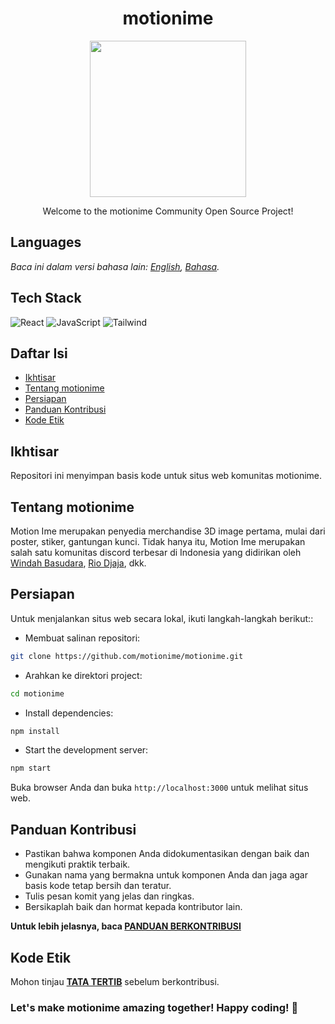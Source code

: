 <div align=center>

<h1>motionime</h1>
<img src="https://motionime.online/motionime.jpg" width=250 height=250>

Welcome to the motionime Community Open Source Project!

</div>

## Languages

_Baca ini dalam versi bahasa lain: [English](README.md), [Bahasa](README.id.md)._

## Tech Stack

![React](https://img.shields.io/badge/-React-61DAFB?style=for-the-badge&logo=react&logoColor=white)
![JavaScript](https://img.shields.io/badge/-JavaScript-F7DF1E?style=for-the-badge&logo=javascript&logoColor=black) ![Tailwind](https://img.shields.io/badge/Tailwind_CSS-38B2AC?style=for-the-badge&logo=tailwind-css&logoColor=white)

## Daftar Isi

- [Ikhtisar](#ikhtisar)
- [Tentang motionime](#tentang-motionime)
- [Persiapan](#persiapan)
- [Panduan Kontribusi](#panduan-kontribusi)
- [Kode Etik](#kode-etik)

## Ikhtisar

Repositori ini menyimpan basis kode untuk situs web komunitas motionime.

## Tentang motionime

Motion Ime merupakan penyedia merchandise 3D image pertama, mulai dari poster, stiker, gantungan kunci. Tidak hanya itu, Motion Ime merupakan salah satu komunitas discord terbesar di Indonesia yang didirikan oleh [Windah Basudara](https://www.youtube.com/@windahbasudara), [Rio Djaja](https://www.youtube.com/@riodjaja), dkk.

## Persiapan

Untuk menjalankan situs web secara lokal, ikuti langkah-langkah berikut::

- Membuat salinan repositori:

```bash
git clone https://github.com/motionime/motionime.git
```

- Arahkan ke direktori project:

```bash
cd motionime
```

- Install dependencies:

```bash
npm install
```

- Start the development server:

```bash
npm start
```

Buka browser Anda dan buka `http://localhost:3000` untuk melihat situs web.

## Panduan Kontribusi

- Pastikan bahwa komponen Anda didokumentasikan dengan baik dan mengikuti praktik terbaik.
- Gunakan nama yang bermakna untuk komponen Anda dan jaga agar basis kode tetap bersih dan teratur.
- Tulis pesan komit yang jelas dan ringkas.
- Bersikaplah baik dan hormat kepada kontributor lain.

**Untuk lebih jelasnya, baca [PANDUAN BERKONTRIBUSI](CONTRIBUTING.md)**

## Kode Etik

Mohon tinjau **[TATA TERTIB](CODE_OF_CONDUCT.md)** sebelum berkontribusi.

### Let's make motionime amazing together! Happy coding! 🎉
